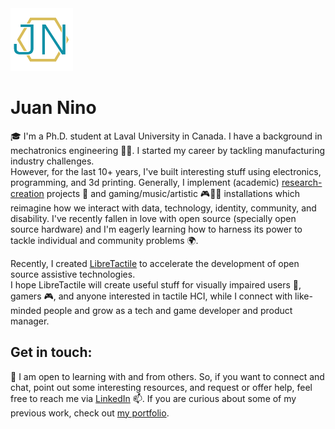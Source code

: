 <img src="https://raw.githubusercontent.com/nino-juan/nino-juan/main/JN-logo.png" alt="JN-logo.png" width="100" height="100">

# Juan Nino

🎓 I'm a Ph.D. student at Laval University in Canada. I have a background in mechatronics engineering 🦾🧑‍. I started my career by tackling manufacturing industry challenges.  
However, for the last 10+ years, I've built interesting stuff using electronics, programming, and 3d printing. Generally, I implement (academic) [research-creation](https://www.sshrc-crsh.gc.ca/funding-financement/programs-programmes/definitions-eng.aspx#:~:text=Research%2Dcreation%3A,%2C%20scholarly%20investigation%2C%20and%20experimentation.) projects 🏫 and gaming/music/artistic 🎮🎹🎨 installations which reimagine how we interact with data, technology, identity, community, and disability.
I've recently fallen in love with open source (specially open source hardware) and I'm eagerly learning how to harness its power to tackle individual and community problems 🌍.
  
Recently, I created [LibreTactile](https://github.com/LibreTactile) to accelerate the development of open source assistive technologies.  
I hope LibreTactile will create useful stuff for visually impaired users 🦯, gamers 🎮, and anyone interested in tactile HCI, while I connect with like-minded people and grow as a tech and game developer and product manager. 


## Get in touch:
🤝 I am open to learning with and from others. So, if you want to connect and chat, point out some interesting resources, and request or offer help, feel free to reach me via [LinkedIn](https://www.linkedin.com/in/nino-juan/) 📫. If you are curious about some of my previous work, check out [my portfolio](https://www.juannino.dev/).
